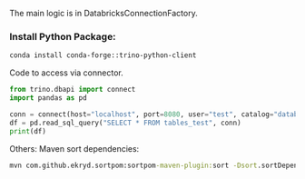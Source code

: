 
The main logic is in DatabricksConnectionFactory.

### Install Python Package:
```bash
conda install conda-forge::trino-python-client
```

Code to access via connector.

```python
from trino.dbapi import connect
import pandas as pd

conn = connect(host="localhost", port=8080, user="test", catalog="databricks", schema="databricks", extra_credential=[('oauth-token', 'sample_token')])
df = pd.read_sql_query("SELECT * FROM tables_test", conn)
print(df)
```


Others:
Maven sort dependencies:
```cmd
mvn com.github.ekryd.sortpom:sortpom-maven-plugin:sort -Dsort.sortDependencies=groupId,artifactId
```